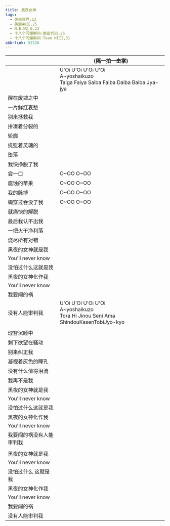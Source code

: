 ```yaml
---
title: 黑夜女神
tags:
  - 美丽世界,13
  - 美丽48区,25
  - N.E.W2.0,23
  - 十八个闪耀瞬间-绝密代码,26
  - 十八个闪耀瞬间-Team NIII,31
abbrlink: 52526
---
```

|      |(隔一拍一击掌)|
|--|--|
|      |U'Oi U'Oi U'Oi U'Oi<br>A~yoshaikuzo<br>Taiga Faiya Saiba Faiba Daiba Baiba Jya-jya|
|醒在废墟之中|      |
|一片鲜红哀愁|      |
|别来拯救我|      |
|拼凑着分裂的|      |
|轮廓|      |
|抚慰着灵魂的|      |
|堕落|      |
|我快挣脱了我|      |
|尝一口|O~OO O~OO|
|腐蚀的苹果|O~OO O~OO|
|我的脉搏|O~OO O~OO|
|蝎穿过吞没了我|O~OO O~OO|
|就痛快的解脱|      |
|最后我认不出我|      |
|一把火干净利落|      |
|烧尽所有对错|      |
|黑夜的女神就是我|      |
|You'll never know|      |
|没怕过什么这就是我|      |
|黑夜的女神化作我|      |
|You'll never know|      |
|我要闯的祸|      |
|没有人能审判我|U'Oi U'Oi U'Oi U'Oi<br>A~yoshaikuzo<br>Tora Hi Jinou Seni Ama ShindouKasenTobiJyo-kyo|
|      |      |
|理智沉睡中|      |
|剩下欲望在骚动|      |
|别来纠正我|      |
|凝视着灰色的瞳孔|      |
|没有什么值得泪流|      |
|我再不是我|      |
|黑夜的女神就是我|      |
|You'll never know|      |
|没怕过什么这就是我|      |
|黑夜的女神化作我|      |
|You'll never know|      |
|我要闯的祸没有人能审判我|      |
|      |      |
|黑夜的女神就是我|      |
|You'll never know|      |
|没怕过什么 这就是我|      |
|黑夜的女神化作我|      |
|You'll never know|      |
|我要闯的祸|      |
|没有人能审判我|      |
